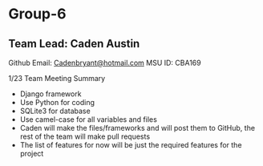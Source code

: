 # Group-6

Team Lead: Caden Austin
--------------------------
Github Email: Cadenbryant@hotmail.com
MSU ID: CBA169

1/23 Team Meeting Summary
- Django framework
- Use Python for coding
- SQLite3 for database
- Use camel-case for all variables and files
- Caden will make the files/frameworks and will post them to GitHub, the rest of the team will make pull requests
- The list of features for now will be just the required features for the project
